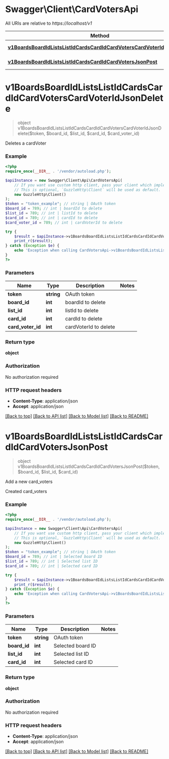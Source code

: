 # Swagger\Client\CardVotersApi

All URIs are relative to *https://localhost/v1*

Method | HTTP request | Description
------------- | ------------- | -------------
[**v1BoardsBoardIdListsListIdCardsCardIdCardVotersCardVoterIdJsonDelete**](CardVotersApi.md#v1BoardsBoardIdListsListIdCardsCardIdCardVotersCardVoterIdJsonDelete) | **DELETE** /v1/boards/{boardId}/lists/{listId}/cards/{cardId}/card_voters/{cardVoterId}.json | Deletes a cardVoter
[**v1BoardsBoardIdListsListIdCardsCardIdCardVotersJsonPost**](CardVotersApi.md#v1BoardsBoardIdListsListIdCardsCardIdCardVotersJsonPost) | **POST** /v1/boards/{boardId}/lists/{listId}/cards/{cardId}/card_voters.json | Add a new card_voters


# **v1BoardsBoardIdListsListIdCardsCardIdCardVotersCardVoterIdJsonDelete**
> object v1BoardsBoardIdListsListIdCardsCardIdCardVotersCardVoterIdJsonDelete($token, $board_id, $list_id, $card_id, $card_voter_id)

Deletes a cardVoter



### Example
```php
<?php
require_once(__DIR__ . '/vendor/autoload.php');

$apiInstance = new Swagger\Client\Api\CardVotersApi(
    // If you want use custom http client, pass your client which implements `GuzzleHttp\ClientInterface`.
    // This is optional, `GuzzleHttp\Client` will be used as default.
    new GuzzleHttp\Client()
);
$token = "token_example"; // string | OAuth token
$board_id = 789; // int | boardId to delete
$list_id = 789; // int | listId to delete
$card_id = 789; // int | cardId to delete
$card_voter_id = 789; // int | cardVoterId to delete

try {
    $result = $apiInstance->v1BoardsBoardIdListsListIdCardsCardIdCardVotersCardVoterIdJsonDelete($token, $board_id, $list_id, $card_id, $card_voter_id);
    print_r($result);
} catch (Exception $e) {
    echo 'Exception when calling CardVotersApi->v1BoardsBoardIdListsListIdCardsCardIdCardVotersCardVoterIdJsonDelete: ', $e->getMessage(), PHP_EOL;
}
?>
```

### Parameters

Name | Type | Description  | Notes
------------- | ------------- | ------------- | -------------
 **token** | **string**| OAuth token |
 **board_id** | **int**| boardId to delete |
 **list_id** | **int**| listId to delete |
 **card_id** | **int**| cardId to delete |
 **card_voter_id** | **int**| cardVoterId to delete |

### Return type

**object**

### Authorization

No authorization required

### HTTP request headers

 - **Content-Type**: application/json
 - **Accept**: application/json

[[Back to top]](#) [[Back to API list]](../../README.md#documentation-for-api-endpoints) [[Back to Model list]](../../README.md#documentation-for-models) [[Back to README]](../../README.md)

# **v1BoardsBoardIdListsListIdCardsCardIdCardVotersJsonPost**
> object v1BoardsBoardIdListsListIdCardsCardIdCardVotersJsonPost($token, $board_id, $list_id, $card_id)

Add a new card_voters

Created card_voters

### Example
```php
<?php
require_once(__DIR__ . '/vendor/autoload.php');

$apiInstance = new Swagger\Client\Api\CardVotersApi(
    // If you want use custom http client, pass your client which implements `GuzzleHttp\ClientInterface`.
    // This is optional, `GuzzleHttp\Client` will be used as default.
    new GuzzleHttp\Client()
);
$token = "token_example"; // string | OAuth token
$board_id = 789; // int | Selected board ID
$list_id = 789; // int | Selected list ID
$card_id = 789; // int | Selected card ID

try {
    $result = $apiInstance->v1BoardsBoardIdListsListIdCardsCardIdCardVotersJsonPost($token, $board_id, $list_id, $card_id);
    print_r($result);
} catch (Exception $e) {
    echo 'Exception when calling CardVotersApi->v1BoardsBoardIdListsListIdCardsCardIdCardVotersJsonPost: ', $e->getMessage(), PHP_EOL;
}
?>
```

### Parameters

Name | Type | Description  | Notes
------------- | ------------- | ------------- | -------------
 **token** | **string**| OAuth token |
 **board_id** | **int**| Selected board ID |
 **list_id** | **int**| Selected list ID |
 **card_id** | **int**| Selected card ID |

### Return type

**object**

### Authorization

No authorization required

### HTTP request headers

 - **Content-Type**: application/json
 - **Accept**: application/json

[[Back to top]](#) [[Back to API list]](../../README.md#documentation-for-api-endpoints) [[Back to Model list]](../../README.md#documentation-for-models) [[Back to README]](../../README.md)

